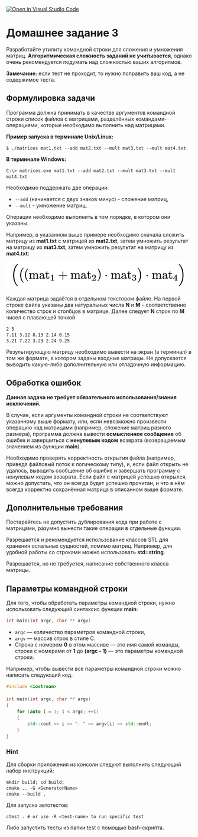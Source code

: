 [![Open in Visual Studio Code](https://classroom.github.com/assets/open-in-vscode-c66648af7eb3fe8bc4f294546bfd86ef473780cde1dea487d3c4ff354943c9ae.svg)](https://classroom.github.com/online_ide?assignment_repo_id=8965575&assignment_repo_type=AssignmentRepo)
# Домашнее задание 3

Разработайте утилиту командной строки для сложения и умножения матриц.
**Алгоритмическая сложность заданий не учитывается**, однако очень рекомендуется подумать над сложностью ваших алгоритмов.

**Замечание:** если тест не проходит, то нужно поправить ваш код, а не содержимое теста.

## Формулировка задачи

Программа должна принимать в качестве аргументов командной строки список файлов с матрицами,
разделённых командами-операциями, которые необходимо выполнить над матрицами.

**Пример запуска в терминале Unix/Linux:**

```shell
$ ./matrices mat1.txt --add mat2.txt --mult mat3.txt --mult mat4.txt
```

**В терминале Windows:**
```shell
C:\> matrices.exe mat1.txt --add mat2.txt --mult mat3.txt --mult mat4.txt
```

Необходимо поддержать две операции:
* `--add` (начинается с двух знаков минус) - сложение матриц,
* `--mult` - умножение матриц.

Операции необходимо выполнить в том порядке, в котором они указаны.

Например, в указанном выше примере необходимо сначала сложить матрицу
из **mat1.txt** c матрицей из **mat2.txt**,
затем умножить результат на матрицу из **mat3.txt**,
затем умножить результат на матрицу из **mat4.txt**:

![](res/mat.png)

Каждая матрица задаётся в отдельном текстовом файле.
На первой строке файла указаны два натуральных числа **N** и **M** -
соответственно количество строк и столбцов в матрице.
Далее следует **N** строк по **M** чисел с плавающей точкой.

```text
2 5
7.11 3.12 8.13 2.14 0.15
3.21 7.22 3.23 2.24 9.25
```

Результирующую матрицу необходимо вывести на экран (в терминал) в том же формате, в котором заданы входные матрицы.
Не допускается выводить какую-либо дополнительную или отладочную информацию.

## Обработка ошибок
**Данная задача не требует обязательного использования/знания исключений.**

В случае, если аргументы командной строки не соответствуют указанному выше формату, или, если невозможно произвести операцию над матрицами (например, сложение матриц разного размера),
программа должна вывести **осмысленное сообщение** об ошибке и завершиться с **ненулевым кодом** возврата (возвращаемым значением из функции **main**).

Необходимо проверять корректность открытия файла (например, приведя файловый поток к логическому типу), и,
если файл открыть не удалось, выводить сообщение об ошибке и завершать программу с ненулевым кодом возврата.
Если файл с матрицей успешно открылся, можно допустить, что он всегда будет успешно прочитан,
и что в нём всегда корректно сохранённая матрица в описанном выше формате.

## Дополнительные требования
Постарайтесь не допустить дублирования кода при работе с матрицами, разумно вынести такие операции в отдельные функции.

Разрешается и рекомендуется использование классов STL для хранения остальных сущностей, помимо матриц.
Например, для удобной работы со строками можно использовать **std::string**.

Разрешается, но не требуется, написание собственного класса матрицы.

## Параметры командной строки
Для того, чтобы обработать параметры командной строки, нужно использовать следующий синтаксис функции **main**:
```c++
int main(int argc, char ** argv)
```
* `argc` — количество параметров командной строки,
* `argv` — массив строк в стиле C.
* Строка с номером **0** в этом массиве — это имя самой команды, строки с номерами от **1** до **(argc - 1)** — это параметры командной строки.

Например, чтобы вывести все параметры командной строки
можно написать следующий код.
```c++
#include <iostream>

int main(int argc, char ** argv)
{
    for (auto i = 1; i < argc; ++i)
    {
        std::cout << i << ": " << argv[i] << std::endl;
    }
}
```

### Hint

Для сборки приложения из консоли следуют выполнить следующий набор инструкций:
```shell
mkdir build; cd build;
cmake .. -G <GeneratorName>
cmake --build .
```

Для запуска автотестов:
```shell
ctest . # or use -R <test-name> to run specific test
```
Либо запустить тесты из папки test с помощью bash-скрипта.
